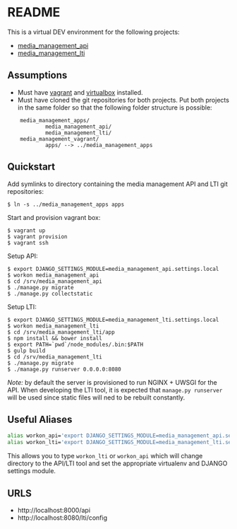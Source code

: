 # README

This is a virtual DEV environment for the following projects:

- [media_management_api](https://github.com/Harvard-ATG/media_management_api)
- [media_management_lti](https://github.com/Harvard-ATG/media_management_lti)


## Assumptions

- Must have [vagrant](https://www.vagrantup.com/) and [virtualbox](https://www.virtualbox.org/) installed.
- Must have cloned the git repositories for both projects. Put both projects in the same folder so that the following folder structure is possible:
```
    media_management_apps/
            media_management_api/
            media_management_lti/
    media_management_vagrant/
            apps/ --> ../media_management_apps
 ```




## Quickstart


Add symlinks to directory containing the media management API and LTI git repositories:

```
$ ln -s ../media_management_apps apps
```

Start and provision vagrant box:

```
$ vagrant up 
$ vagrant provision
$ vagrant ssh
```

Setup API:

```
$ export DJANGO_SETTINGS_MODULE=media_management_api.settings.local
$ workon media_management_api
$ cd /srv/media_management_api
$ ./manage.py migrate
$ ./manage.py collectstatic
```

Setup LTI:

```
$ export DJANGO_SETTINGS_MODULE=media_management_lti.settings.local
$ workon media_management_lti
$ cd /srv/media_management_lti/app
$ npm install && bower install
$ export PATH=`pwd`/node_modules/.bin:$PATH
$ gulp build
$ cd /srv/media_management_lti
$ ./manage.py migrate
$ ./manage.py runserver 0.0.0.0:8080
```

_Note:_ by default the server is provisioned to run NGINX + UWSGI for the API.
When developing the LTI tool, it is expected that `manage.py runserver` will be
used since static files will ned to be rebuilt constantly. 

## Useful Aliases

```sh
alias workon_api='export DJANGO_SETTINGS_MODULE=media_management_api.settings.local && workon media_management_api && cd /srv/media_management_api'
alias workon_lti='export DJANGO_SETTINGS_MODULE=media_management_lti.settings.local && workon media_management_lti && cd /srv/media_management_lti'
```

This allows you to type `workon_lti` or `workon_api` which will change
directory to the API/LTI tool and set the appropriate virtualenv and DJANGO
settings module.


## URLS

- http://localhost:8000/api
- http://localhost:8080/lti/config
